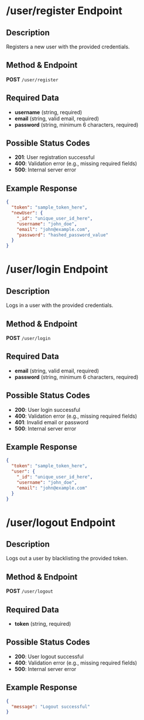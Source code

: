 # /user/register Endpoint

## Description
Registers a new user with the provided credentials.

## Method & Endpoint
**POST** `/user/register`

## Required Data
- **username** (string, required)
- **email** (string, valid email, required)
- **password** (string, minimum 6 characters, required)

## Possible Status Codes
- **201**: User registration successful
- **400**: Validation error (e.g., missing required fields)
- **500**: Internal server error

## Example Response
```json
{
  "token": "sample_token_here",
  "newUser": {
    "_id": "unique_user_id_here",
    "username": "john_doe",
    "email": "john@example.com",
    "password": "hashed_password_value"
  }
}
```

# /user/login Endpoint

## Description
Logs in a user with the provided credentials.

## Method & Endpoint
**POST** `/user/login`

## Required Data
- **email** (string, valid email, required)
- **password** (string, minimum 6 characters, required)

## Possible Status Codes
- **200**: User login successful
- **400**: Validation error (e.g., missing required fields)
- **401**: Invalid email or password
- **500**: Internal server error

## Example Response
```json
{
  "token": "sample_token_here",
  "user": {
    "_id": "unique_user_id_here",
    "username": "john_doe",
    "email": "john@example.com"
  }
}
```

# /user/logout Endpoint

## Description
Logs out a user by blacklisting the provided token.

## Method & Endpoint
**POST** `/user/logout`

## Required Data
- **token** (string, required)

## Possible Status Codes
- **200**: User logout successful
- **400**: Validation error (e.g., missing required fields)
- **500**: Internal server error

## Example Response
```json
{
  "message": "Logout successful"
}
```
